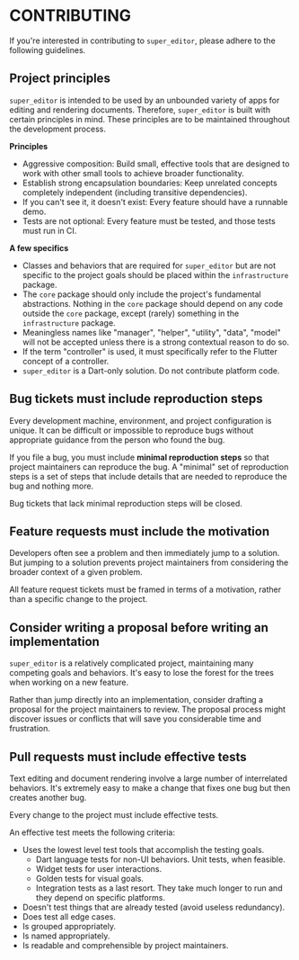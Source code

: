 # CONTRIBUTING

If you're interested in contributing to `super_editor`, please adhere to the following guidelines.

## Project principles

`super_editor` is intended to be used by an unbounded variety of apps for editing and rendering documents. Therefore, `super_editor` is built with certain principles in mind. These principles are to be maintained throughout the development process.

**Principles**

* Aggressive composition: Build small, effective tools that are designed to work with other small tools to achieve broader functionality.
* Establish strong encapsulation boundaries: Keep unrelated concepts completely independent (including transitive dependencies).
* If you can't see it, it doesn't exist: Every feature should have a runnable demo.
* Tests are not optional: Every feature must be tested, and those tests must run in CI.

**A few specifics**

* Classes and behaviors that are required for `super_editor` but are not specific to the project goals should be placed within the `infrastructure` package.
* The `core` package should only include the project's fundamental abstractions. Nothing in the `core` package should depend on any code outside the `core` package, except (rarely) something in the `infrastructure` package.
* Meaningless names like "manager", "helper", "utility", "data", "model" will not be accepted unless there is a strong contextual reason to do so.
* If the term "controller" is used, it must specifically refer to the Flutter concept of a controller.
* `super_editor` is a Dart-only solution. Do not contribute platform code.

## Bug tickets must include reproduction steps

Every development machine, environment, and project configuration is unique. It can be difficult or impossible to reproduce bugs without appropriate guidance from the person who found the bug.

If you file a bug, you must include **minimal reproduction steps** so that project maintainers can reproduce the bug. A "minimal" set of reproduction steps is a set of steps that include details that are needed to reproduce the bug and nothing more.

Bug tickets that lack minimal reproduction steps will be closed.

## Feature requests must include the motivation

Developers often see a problem and then immediately jump to a solution. But jumping to a solution prevents project maintainers from considering the broader context of a given problem.

All feature request tickets must be framed in terms of a motivation, rather than a specific change to the project.

## Consider writing a proposal before writing an implementation

`super_editor` is a relatively complicated project, maintaining many competing goals and behaviors. It's easy to lose the forest for the trees when working on a new feature.

Rather than jump directly into an implementation, consider drafting a proposal for the project maintainers to review. The proposal process might discover issues or conflicts that will save you considerable time and frustration.

## Pull requests must include effective tests

Text editing and document rendering involve a large number of interrelated behaviors. It's extremely easy to make a change that fixes one bug but then creates another bug.

Every change to the project must include effective tests.

An effective test meets the following criteria:

 * Uses the lowest level test tools that accomplish the testing goals.
   * Dart language tests for non-UI behaviors. Unit tests, when feasible.
   * Widget tests for user interactions.
   * Golden tests for visual goals.
   * Integration tests as a last resort. They take much longer to run and they depend on specific platforms.
 * Doesn't test things that are already tested (avoid useless redundancy).
 * Does test all edge cases.
 * Is grouped appropriately.
 * Is named appropriately.
 * Is readable and comprehensible by project maintainers.